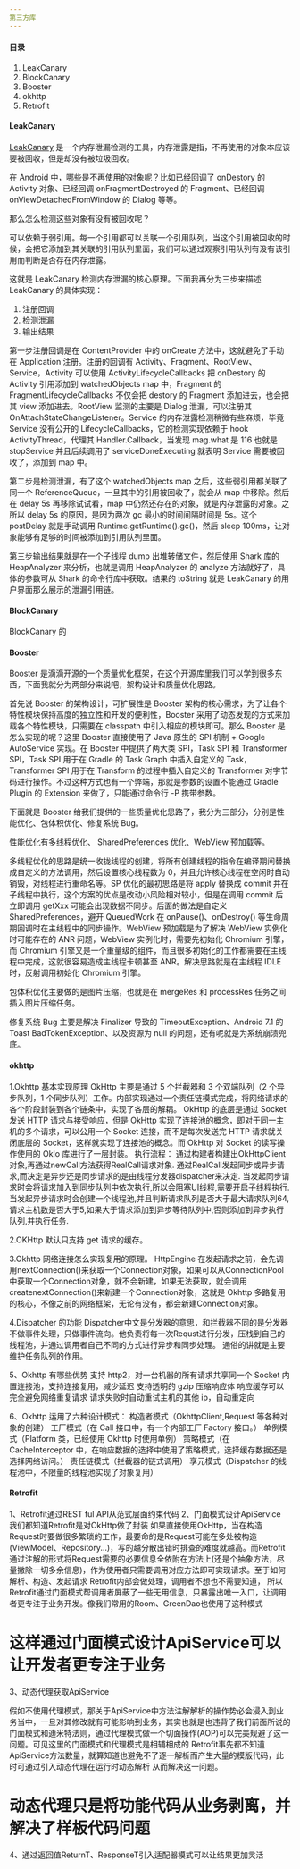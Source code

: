 ```yaml
---
第三方库
---
```


#### 目录

1. LeakCanary
2. BlockCanary
3. Booster
4. okhttp
5. Retrofit

#### LeakCanary

[LeakCanary](https://github.com/square/leakcanary/) 是一个内存泄漏检测的工具，内存泄露是指，不再使用的对象本应该要被回收，但是却没有被垃圾回收。

在 Android 中，哪些是不再使用的对象呢？比如已经回调了 onDestory 的 Activity 对象、已经回调 onFragmentDestroyed 的 Fragment、已经回调 onViewDetachedFromWindow 的 Dialog 等等。

那么怎么检测这些对象有没有被回收呢？

可以依赖于弱引用。每一个引用都可以关联一个引用队列，当这个引用被回收的时候，会把它添加到其关联的引用队列里面，我们可以通过观察引用队列有没有该引用而判断是否存在内存泄露。

这就是 LeakCanary 检测内存泄漏的核心原理。下面我再分为三步来描述 LeakCanary 的具体实现：

1. 注册回调
2. 检测泄漏
3. 输出结果

第一步注册回调是在 ContentProvider 中的 onCreate 方法中，这就避免了手动在 Application 注册。注册的回调有 Activity、Fragment、RootView、Service，Activity 可以使用 ActivityLifecycleCallbacks 把 onDestory 的 Activity 引用添加到 watchedObjects map 中，Fragment 的 FragmentLifecycleCallbacks 不仅会把 destory 的 Fragment 添加进去，也会把其 view 添加进去。RootView 监测的主要是 Dialog 泄漏，可以注册其 OnAttachStateChangeListener。Service 的内存泄露检测稍微有些麻烦，毕竟 Service 没有公开的 LifecycleCallbacks，它的检测实现依赖于 hook ActivityThread，代理其 Handler.Callback，当发现 mag.what 是 116 也就是 stopService 并且后续调用了 serviceDoneExecuting 就表明 Service 需要被回收了，添加到 map 中。

第二步是检测泄漏，有了这个 watchedObjects map 之后，这些弱引用都关联了同一个 ReferenceQueue，一旦其中的引用被回收了，就会从 map 中移除。然后在 delay 5s 再移除试试看，map 中仍然还存在的对象，就是内存泄露的对象。之所以 delay 5s 的原因，是因为两次 gc 最小的时间间隔时间是 5s。这个 postDelay 就是手动调用 Runtime.getRuntime().gc()，然后 sleep 100ms，让对象能够有足够的时间被添加到引用队列里面。

第三步输出结果就是在一个子线程 dump 出堆转储文件，然后使用 Shark 库的 HeapAnalyzer 来分析，也就是调用 HeapAnalyzer 的 analyze 方法就好了，具体的参数可从 Shark 的命令行库中获取。结果的 toString 就是 LeakCanary 的用户界面那么展示的泄漏引用链。

#### BlockCanary

BlockCanary 的

#### Booster

Booster 是滴滴开源的一个质量优化框架，在这个开源库里我们可以学到很多东西，下面我就分为两部分来说吧，架构设计和质量优化思路。

首先说 Booster 的架构设计，可扩展性是 Booster 架构的核心需求，为了让各个特性模块保持高度的独立性和开发的便利性，Booster 采用了动态发现的方式来加载各个特性模块，只需要在 classpath 中引入相应的模块即可。那么 Booster 是怎么实现的呢？这里 Booster 直接使用了 Java 原生的 SPI 机制 + Google AutoService 实现。在 Booster 中提供了两大类 SPI，Task SPI 和 Transformer SPI，Task SPI 用于在 Gradle 的 Task Graph 中插入自定义的 Task，Transformer SPI 用于在 Transform 的过程中插入自定义的 Transformer 对字节码进行操作。不过这种方式也有一个弊端，那就是参数的设置不能通过 Gradle Plugin 的 Extension 来做了，只能通过命令行 -P 携带参数。

下面就是 Booster 给我们提供的一些质量优化思路了，我分为三部分，分别是性能优化、包体积优化、修复系统 Bug。

性能优化有多线程优化、 SharedPreferences 优化、WebView 预加载等。

多线程优化的思路是统一收拢线程的创建，将所有创建线程的指令在编译期间替换成自定义的方法调用，然后设置核心线程数为 0，并且允许核心线程在空闲时自动销毁，对线程进行重命名等。SP 优化的最初思路是将 apply 替换成 commit 并在子线程中执行，这个方案的优点是改动小风险相对较小，但是在调用 commit 后立即调用 getXxx 可能会出现数据不同步。后面的做法是自定义 SharedPreferences，避开 QueuedWork 在 onPause()、onDestroy() 等生命周期回调时在主线程中的同步操作。WebView 预加载是为了解决 WebView 实例化时可能存在的 ANR 问题，WebView 实例化时，需要先初始化 Chromium 引擎，而 Chromium 引擎又是一个重量级的组件，而且很多初始化的工作都需要在主线程中完成，这就很容易造成主线程卡顿甚至 ANR。解决思路就是在主线程 IDLE 时，反射调用初始化 Chromium 引擎。

包体积优化主要做的是图片压缩，也就是在 mergeRes 和 processRes 任务之间插入图片压缩任务。

修复系统 Bug 主要是解决 Finalizer 导致的 TimeoutException、Android 7.1 的 Toast BadTokenException、以及资源为 null 的问题，还有呢就是为系统崩溃兜底。

#### okhttp

1.Okhttp 基本实现原理
OkHttp 主要是通过 5 个拦截器和 3 个双端队列（2 个异步队列，1 个同步队列）工作。内部实现通过一个责任链模式完成，将网络请求的各个阶段封装到各个链条中，实现了各层的解耦。
OkHttp 的底层是通过 Socket 发送 HTTP 请求与接受响应，但是 OkHttp 实现了连接池的概念，即对于同一主机的多个请求，可以公用一个 Socket 连接，而不是每次发送完 HTTP 请求就关闭底层的 Socket，这样就实现了连接池的概念。而 OkHttp 对 Socket 的读写操作使用的 OkIo 库进行了一层封装。
执行流程：
通过构建者构建出OkHttpClient对象,再通过newCall方法获得RealCall请求对象.
通过RealCall发起同步或异步请求,而决定是异步还是同步请求的是由线程分发器dispatcher来决定.
当发起同步请求时会将请求加入到同步队列中依次执行,所以会阻塞UI线程,需要开启子线程执行.
当发起异步请求时会创建一个线程池,并且判断请求队列是否大于最大请求队列64,请求主机数是否大于5,如果大于请求添加到异步等待队列中,否则添加到异步执行队列,并执行任务.

2.OKHttp 默认只支持 get 请求的缓存。

3.Okhttp 网络连接怎么实现复用的原理。
HttpEngine 在发起请求之前，会先调用nextConnection()来获取一个Connection对象，如果可以从ConnectionPool中获取一个Connection对象，就不会新建，如果无法获取，就会调用createnextConnection()来新建一个Connection对象，这就是 Okhttp 多路复用的核心，不像之前的网络框架，无论有没有，都会新建Connection对象。

4.Dispatcher 的功能
Dispatcher中文是分发器的意思，和拦截器不同的是分发器不做事件处理，只做事件流向。他负责将每一次Requst进行分发，压栈到自己的线程池，并通过调用者自己不同的方式进行异步和同步处理。 通俗的讲就是主要维护任务队列的作用。

5、Okhttp 有哪些优势
支持 http2，对一台机器的所有请求共享同一个 Socket
内置连接池，支持连接复用，减少延迟
支持透明的 gzip 压缩响应体
响应缓存可以完全避免网络重复请求
请求失败时自动重试主机的其他 ip，自动重定向

6、Okhttp 运用了六种设计模式：
构造者模式（OkhttpClient,Request 等各种对象的创建）
工厂模式（在 Call 接口中，有一个内部工厂 Factory 接口。）
单例模式（Platform 类，已经使用 Okhttp 时使用单例）
策略模式（在 CacheInterceptor 中，在响应数据的选择中使用了策略模式，选择缓存数据还是选择网络访问。）
责任链模式（拦截器的链式调用）
享元模式（Dispatcher 的线程池中，不限量的线程池实现了对象复用）

#### Retrofit
1、Retrofit通过REST ful API从范式层面约束代码
2、门面模式设计ApiService
我们都知道Retrofit是对OkHttp做了封装
如果直接使用OkHttp，当在构造Request时要做很多繁琐的工作，最要命的是Request可能在多处被构造(ViewModel、Repository...)，写的越分散出错时排查的难度就越高。而Retrofit通过注解的形式将Request需要的必要信息全依附在方法上(还是个抽象方法，尽量撇除一切多余信息)，作为使用者只需要调用对应方法即可实现请求。至于如何解析、构造、发起请求 Retrofit内部会做处理，调用者不想也不需要知道，
所以Retrofit通过门面模式帮调用者屏蔽了一些无用信息，只暴露出唯一入口，让调用者更专注于业务开发。像我们常用的Room、GreenDao也使用了这种模式
# 这样通过门面模式设计ApiService可以让开发者更专注于业务

3、动态代理获取ApiService

假如不使用代理模式，那关于ApiService中方法注解解析的操作势必会浸入到业务当中，一旦对其修改就有可能影响到业务，其实也就是也违背了我们前面所说的门面模式和迪米特法则，通过代理模式做一个切面操作(AOP)可以完美规避了这一问题。可见这里的门面模式和代理模式是相辅相成的
Retrofit事先都不知道ApiService方法数量，就算知道也避免不了逐一解析而产生大量的模版代码，此时可通过引入动态代理在运行时动态解析 从而解决这一问题。
# 动态代理只是将功能代码从业务剥离，并解决了样板代码问题
4、通过返回值ReturnT、ResponseT引入适配器模式可以让结果更加灵活
